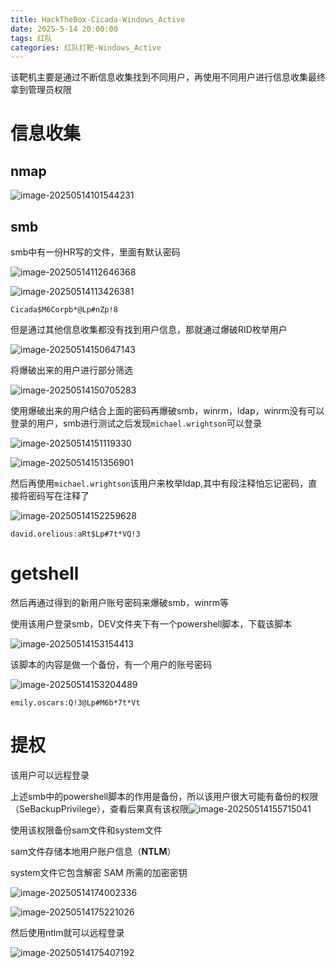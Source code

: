 ```yaml
---
title: HackTheBox-Cicada-Windows_Active
date: 2025-5-14 20:00:00
tags: 红队
categories: 红队打靶-Windows_Active
---
```




该靶机主要是通过不断信息收集找到不同用户，再使用不同用户进行信息收集最终拿到管理员权限

# 信息收集

## nmap

![image-20250514101544231](./Cicada-Windows_Active/image-20250514101544231.png)

## smb

smb中有一份HR写的文件，里面有默认密码

![image-20250514112646368](./Cicada-Windows_Active/image-20250514112646368.png)

![image-20250514113426381](./Cicada-Windows_Active/image-20250514113426381.png)

```
Cicada$M6Corpb*@Lp#nZp!8
```

但是通过其他信息收集都没有找到用户信息，那就通过爆破RID枚举用户

![image-20250514150647143](./Cicada-Windows_Active/image-20250514150647143.png)

将爆破出来的用户进行部分筛选

![image-20250514150705283](./Cicada-Windows_Active/image-20250514150705283.png)

使用爆破出来的用户结合上面的密码再爆破smb，winrm，ldap，winrm没有可以登录的用户，smb进行测试之后发现`michael.wrightson`可以登录

![image-20250514151119330](./Cicada-Windows_Active/image-20250514151119330.png)

![image-20250514151356901](./Cicada-Windows_Active/image-20250514151356901.png)

然后再使用`michael.wrightson`该用户来枚举ldap,其中有段注释怕忘记密码，直接将密码写在注释了

![image-20250514152259628](./Cicada-Windows_Active/image-20250514152259628.png)

```
david.orelious:aRt$Lp#7t*VQ!3
```

# getshell

然后再通过得到的新用户账号密码来爆破smb，winrm等

使用该用户登录smb，DEV文件夹下有一个powershell脚本，下载该脚本

![image-20250514153154413](./Cicada-Windows_Active/image-20250514153154413.png)

该脚本的内容是做一个备份，有一个用户的账号密码

![image-20250514153204489](./Cicada-Windows_Active/image-20250514153204489.png)

```
emily.oscars:Q!3@Lp#M6b*7t*Vt
```

# 提权

该用户可以远程登录

上述smb中的powershell脚本的作用是备份，所以该用户很大可能有备份的权限（SeBackupPrivilege），查看后果真有该权限![image-20250514155715041](./Cicada-Windows_Active/image-20250514174052354.png)

使用该权限备份sam文件和system文件

sam文件存储本地用户账户信息（**NTLM**）

system文件它包含解密 SAM 所需的加密密钥

![image-20250514174002336](./Cicada-Windows_Active/image-20250514174033555.png)

![image-20250514175221026](./Cicada-Windows_Active/image-20250514175221026.png)

然后使用ntlm就可以远程登录

![image-20250514175407192](./Cicada-Windows_Active/image-20250514175407192.png)